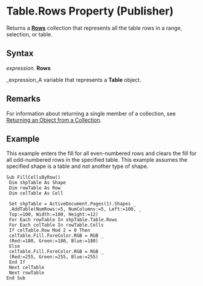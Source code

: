 
# Table.Rows Property (Publisher)

Returns a  **[Rows](31b04a41-9005-8f51-87ab-426af0e901ed.md)** collection that represents all the table rows in a range, selection, or table.


## Syntax

 _expression_. **Rows**

 _expression_A variable that represents a  **Table** object.


## Remarks

For information about returning a single member of a collection, see  [Returning an Object from a Collection](08b8c469-f4f1-8717-a767-ab57c792606b.md).


## Example

This example enters the fill for all even-numbered rows and clears the fill for all odd-numbered rows in the specified table. This example assumes the specified shape is a table and not another type of shape.


```
Sub FillCellsByRow() 
 Dim shpTable As Shape 
 Dim rowTable As Row 
 Dim celTable As Cell 
 
 Set shpTable = ActiveDocument.Pages(1).Shapes _ 
 .AddTable(NumRows:=5, NumColumns:=5, Left:=100, _ 
 Top:=100, Width:=100, Height:=12) 
 For Each rowTable In shpTable.Table.Rows 
 For Each celTable In rowTable.Cells 
 If celTable.Row Mod 2 = 0 Then 
 celTable.Fill.ForeColor.RGB = RGB _ 
 (Red:=180, Green:=180, Blue:=180) 
 Else 
 celTable.Fill.ForeColor.RGB = RGB _ 
 (Red:=255, Green:=255, Blue:=255) 
 End If 
 Next celTable 
 Next rowTable 
End Sub
```

